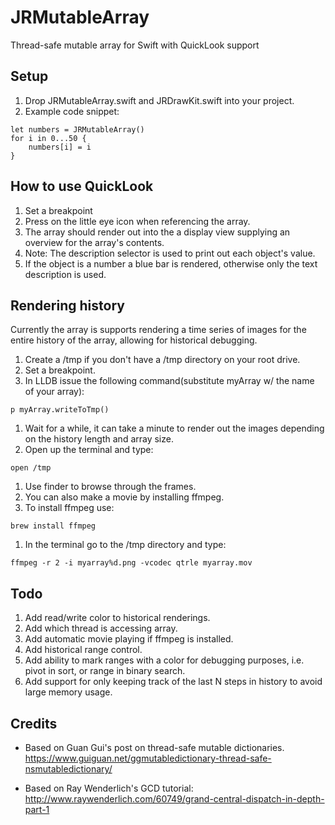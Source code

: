 # JRMutableArray
Thread-safe mutable array for Swift with QuickLook support

## Setup
1. Drop JRMutableArray.swift and JRDrawKit.swift into your project.
1. Example code snippet:

```
let numbers = JRMutableArray()
for i in 0...50 {
	numbers[i] = i
}
```

## How to use QuickLook
1. Set a breakpoint
1. Press on the little eye icon when referencing the array.
1. The array should render out into the a display view supplying an overview for the array's contents.
1. Note: The description selector is used to print out each object's value.
1. If the object is a number a blue bar is rendered, otherwise only the text description is used.

## Rendering history
Currently the array is supports rendering a time series of images for the entire history of the array, allowing for historical debugging.

1. Create a /tmp if you don't have a /tmp directory on your root drive.
1. Set a breakpoint.
1. In LLDB issue the following command(substitute myArray w/ the name of your array):
```
p myArray.writeToTmp()
```
1. Wait for a while, it can take a minute to render out the images depending on the history length and array size.
1. Open up the terminal and type:
```
open /tmp
```
1. Use finder to browse through the frames.
1. You can also make a movie by installing ffmpeg.
1. To install ffmpeg use:
```
brew install ffmpeg
```
1. In the terminal go to the /tmp directory and type:
```
ffmpeg -r 2 -i myarray%d.png -vcodec qtrle myarray.mov
```

## Todo
1. Add read/write color to historical renderings.
1. Add which thread is accessing array.
1. Add automatic movie playing if ffmpeg is installed.
1. Add historical range control.
1. Add ability to mark ranges with a color for debugging purposes, i.e. pivot in sort, or range in binary search.
1. Add support for only keeping track of the last N steps in history to avoid large memory usage.

## Credits
- Based on Guan Gui's post on thread-safe mutable dictionaries. https://www.guiguan.net/ggmutabledictionary-thread-safe-nsmutabledictionary/

- Based on Ray Wenderlich's GCD tutorial: http://www.raywenderlich.com/60749/grand-central-dispatch-in-depth-part-1
